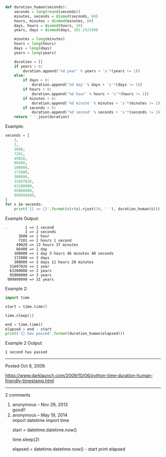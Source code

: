 ```python
def duration_human(seconds):
    seconds = long(round(seconds))
    minutes, seconds = divmod(seconds, 60)
    hours, minutes = divmod(minutes, 60)
    days, hours = divmod(hours, 24)
    years, days = divmod(days, 365.242199)

    minutes = long(minutes)
    hours = long(hours)
    days = long(days)
    years = long(years)

    duration = []
    if years > 0:
        duration.append('%d year' % years + 's'*(years != 1))
    else:
        if days > 0:
            duration.append('%d day' % days + 's'*(days != 1))
        if hours > 0:
            duration.append('%d hour' % hours + 's'*(hours != 1))
        if minutes > 0:
            duration.append('%d minute' % minutes + 's'*(minutes != 1))
        if seconds > 0:
            duration.append('%d second' % seconds + 's'*(seconds != 1))
    return ' '.join(duration)
```

Example:
```python
seconds = [
    1,
    2,
    3600,
    7201,
    49020,
    86400,
    100000,
    172800,
    300000,
    31697026,
    63200000,
    95000000,
    999999999,
]
for s in seconds:
    print('{} => {}'.format(str(s).rjust(10, ' '), duration_human(s)))
```

Example Output:

```
.        1 => 1 second
         2 => 2 seconds
      3600 => 1 hour
      7201 => 2 hours 1 second
     49020 => 13 hours 37 minutes
     86400 => 1 day
    100000 => 1 day 3 hours 46 minutes 40 seconds
    172800 => 2 days
    300000 => 3 days 11 hours 20 minutes
  31697026 => 1 year
  63200000 => 2 years
  95000000 => 3 years
 999999999 => 31 years
```

Example 2:

```python
import time

start = time.time()

time.sleep(1)

end = time.time()
elapsed = end - start
print('{} has passed'.format(duration_human(elapsed)))
```

Example 2 Output:

```
1 second has passed
```

---

Posted Oct 6, 2009.

https://www.darklaunch.com/2009/10/06/python-time-duration-human-friendly-timestamp.html

---

2 comments

<ol>
    <li>
        <div>
            anonymous &ndash; Nov 29, 2013
            <div>
good!!
            </div>
        </div>
    </li>
    <li>
        <div>
            anonymous &ndash; May 19, 2014
            <div>
import datetime
import time

start = datetime.datetime.now()

time.sleep(2)

elapsed = datetime.datetime.now() - start
print elapsed
            </div>
        </div>
    </li>
</ol>
